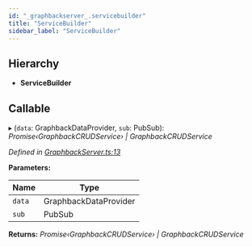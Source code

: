 ```yaml
---
id: "_graphbackserver_.servicebuilder"
title: "ServiceBuilder"
sidebar_label: "ServiceBuilder"
---
```


## Hierarchy

* **ServiceBuilder**

## Callable

▸ (`data`: GraphbackDataProvider, `sub`: PubSub): *Promise‹GraphbackCRUDService› | GraphbackCRUDService*

*Defined in [GraphbackServer.ts:13](https://github.com/aerogear/graphback/blob/63664df15/packages/graphql-serve/src/GraphbackServer.ts#L13)*

**Parameters:**

Name | Type |
------ | ------ |
`data` | GraphbackDataProvider |
`sub` | PubSub |

**Returns:** *Promise‹GraphbackCRUDService› | GraphbackCRUDService*

